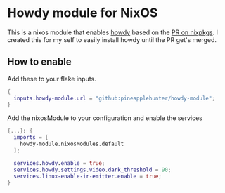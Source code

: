 # Howdy module for NixOS
This is a nixos module that enables [howdy] based on the [PR on nixpkgs](https://github.com/NixOS/nixpkgs/pull/216245).
I created this for my self to easily install howdy until the PR get's merged.

## How to enable
Add these to your flake inputs.

```nix
{
  inputs.howdy-module.url = "github:pineapplehunter/howdy-module";
}
```

Add the nixosModule to your configuration and enable the services
```nix
{...}: {
  imports = [
    howdy-module.nixosModules.default
  ];

  services.howdy.enable = true;
  services.howdy.settings.video.dark_threshold = 90;
  services.linux-enable-ir-emitter.enable = true;
}
```


[howdy]: https://github.com/boltgolt/howdy

